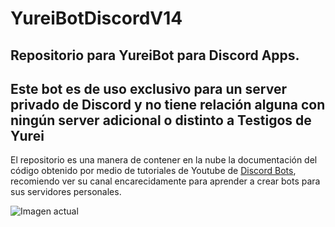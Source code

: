 # YureiBotDiscordV14
Repositorio para YureiBot para Discord Apps.
----------------------------

## Este bot es de uso exclusivo para un server privado de Discord y no tiene relación alguna con ningún server adicional o distinto a **Testigos de Yurei**
El repositorio es una manera de contener en la nube la documentación del código obtenido por medio de tutoriales de Youtube de [Discord Bots](https://www.youtube.com/@DiscordBots), recomiendo ver su canal encarecidamente para aprender a crear bots para sus servidores personales.

 <img src="https://imgur.com/sRJrDrY" alt="Imagen actual" style="max-height:200px;" class="mb-2" />

